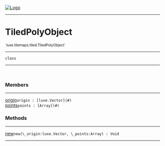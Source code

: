 
[![Logo](../../../../images/logo.png)](../../../../api/index.html)

---



<h1>TiledPolyObject</h1>
<small>`luxe.tilemaps.tiled.TiledPolyObject`</small>



---

`class`

---

&nbsp;
&nbsp;



<h3>Members</h3> <hr/><span class="member apipage">
                <a name="origin"><a class="lift" href="#origin">origin</a></a><code class="signature apipage">origin : [luxe.Vector](#)</code><br/></span>
            <span class="small_desc_flat"></span><span class="member apipage">
                <a name="points"><a class="lift" href="#points">points</a></a><code class="signature apipage">points : [Array](#)</code><br/></span>
            <span class="small_desc_flat"></span>





<h3>Methods</h3> <hr/><span class="method apipage">
            <a name="new"><a class="lift" href="#new">new</a></a><code class="signature apipage">new(\_origin:luxe.Vector<span></span>, \_points:Array<span></span>) : Void</code><br/><span class="small_desc_flat"></span>
        </span>
    





---

&nbsp;
&nbsp;
&nbsp;
&nbsp;